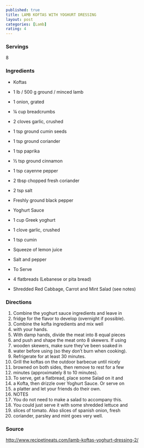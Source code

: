 ```yaml
---
published: true
title: LAMB KOFTAS WITH YOGHURT DRESSING
layout: post
categories: [Lamb]
rating: 4
---
```

### Servings
8

### Ingredients
- Koftas
- 1 lb / 500 g ground / minced lamb
- 1 onion, grated
- ¼ cup breadcrumbs
- 2 cloves garlic, crushed
- 1 tsp ground cumin seeds
- 1 tsp ground coriander
- 1 tsp paprika
- ½ tsp ground cinnamon
- 1 tsp cayenne pepper
- 2 tbsp chopped fresh coriander
- 2 tsp salt
- Freshly ground black pepper
- Yoghurt Sauce
- 1 cup Greek yoghurt
- 1 clove garlic, crushed
- 1 tsp cumin
- Squeeze of lemon juice
- Salt and pepper

- To Serve
- 4 flatbreads (Lebanese or pita bread)
- Shredded Red Cabbage, Carrot and Mint Salad (see notes)

### Directions
1. Combine the yoghurt sauce ingredients and leave in
2. fridge for the flavor to develop (overnight if possible).
3. Combine the kofta ingredients and mix well
4. with your hands.
5. With damp hands, divide the meat into 8 equal pieces
6. and push and shape the meat onto 8 skewers. If using
7. wooden skewers, make sure they’ve been soaked in
8. water before using (so they don’t burn when cooking).
9. Refrigerate for at least 30 minutes.
10. Grill the koftas on the outdoor barbecue until nicely
11. browned on both sides, then remove to rest for a few
12. minutes (approximately 8 to 10 minutes).
13. To serve, get a flatbread, place some Salad on it and
14. a Kofta, then drizzle over Yoghurt Sauce. Or serve on
15. a platter and let your friends do their own.
16. NOTES
17. You do not need to make a salad to accompany this.
18. You could just serve it with some shredded lettuce and
19. slices of tomato. Also slices of spanish onion, fresh
20. coriander, parsley and mint goes very well.

### Source
<a href="http://www.recipetineats.com/lamb-koftas-yoghurt-dressing-2/" target="new">http://www.recipetineats.com/lamb-koftas-yoghurt-dressing-2/</a>
